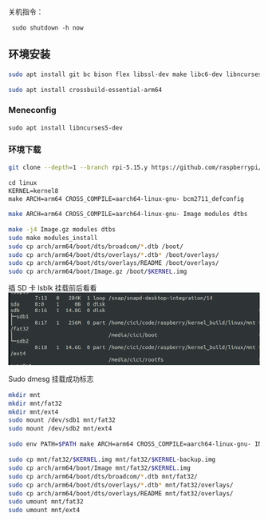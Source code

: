 关机指令：

```shell
 sudo shutdown -h now
```

## 环境安装

```bash
sudo apt install git bc bison flex libssl-dev make libc6-dev libncurses5-dev
```

```bash
sudo apt install crossbuild-essential-arm64
```
### Meneconfig

```shell
sudo apt install libncurses5-dev
```

### 环境下载
```bash
git clone --depth=1 --branch rpi-5.15.y https://github.com/raspberrypi/linux
```

```shell
cd linux
KERNEL=kernel8
make ARCH=arm64 CROSS_COMPILE=aarch64-linux-gnu- bcm2711_defconfig
```

```bash
make ARCH=arm64 CROSS_COMPILE=aarch64-linux-gnu- Image modules dtbs
```

```bash
make -j4 Image.gz modules dtbs
sudo make modules_install
sudo cp arch/arm64/boot/dts/broadcom/*.dtb /boot/
sudo cp arch/arm64/boot/dts/overlays/*.dtb* /boot/overlays/
sudo cp arch/arm64/boot/dts/overlays/README /boot/overlays/
sudo cp arch/arm64/boot/Image.gz /boot/$KERNEL.img
```

插 SD 卡
lsblk 挂载前后看看
![](https://raw.githubusercontent.com/acdefg/cdn/main/obsidian/202211110954375.png)

Sudo dmesg 挂载成功标志
```bash
mkdir mnt
mkdir mnt/fat32
mkdir mnt/ext4
sudo mount /dev/sdb1 mnt/fat32
sudo mount /dev/sdb2 mnt/ext4
```

```bash
sudo env PATH=$PATH make ARCH=arm64 CROSS_COMPILE=aarch64-linux-gnu- INSTALL_MOD_PATH=mnt/ext4 modules_install
```

```bash
sudo cp mnt/fat32/$KERNEL.img mnt/fat32/$KERNEL-backup.img
sudo cp arch/arm64/boot/Image mnt/fat32/$KERNEL.img
sudo cp arch/arm64/boot/dts/broadcom/*.dtb mnt/fat32/
sudo cp arch/arm64/boot/dts/overlays/*.dtb* mnt/fat32/overlays/
sudo cp arch/arm64/boot/dts/overlays/README mnt/fat32/overlays/
sudo umount mnt/fat32
sudo umount mnt/ext4
```

